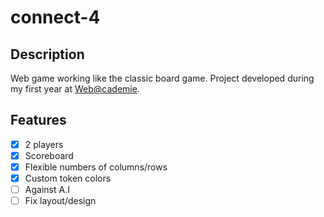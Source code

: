 # connect-4

## Description

Web game working like the classic board game.
Project developed during my first year at [Web@cademie](http://webacademie.org/).

## Features

- [x] 2 players
- [x] Scoreboard
- [x] Flexible numbers of columns/rows
- [x] Custom token colors
- [ ] Against A.I
- [ ] Fix layout/design
